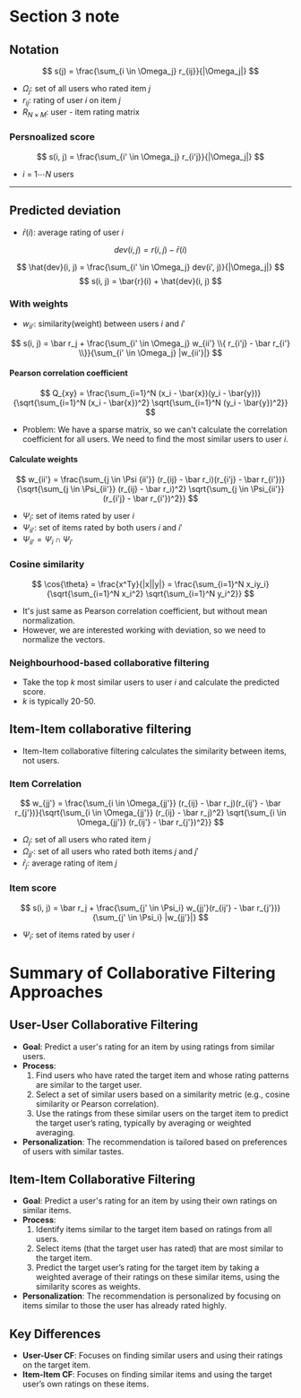 # Section 3 note

## Notation

<p align="center" style="display: none;">
    <img src="" width="0" />
</p>

$$ s(j) = \frac{\sum_{i \in \Omega_j} r_{ij}}{|\Omega_j|} $$

- $\Omega_j$: set of all users who rated item $j$
- $r_{ij}$: rating of user $i$ on item $j$
- $R_{N \times M}$: user - item rating matrix


### Persnoalized score

$$ s(i, j) = \frac{\sum_{i' \in \Omega_j} r_{i'j}}{|\Omega_j|} $$

- $i$ = $1 \cdots N$ users

------

## Predicted deviation
- $\bar{r}(i)$: average rating of user $i$

$$ dev(i, j) = r(i, j) - \bar{r}(i) $$

$$ \hat{dev}(i, j) = \frac{\sum_{i' \in \Omega_j} dev(i', j)}{|\Omega_j|} $$
$$ s(i, j) = \bar{r}(i) + \hat{dev}(i, j) $$

### With weights

- $w_{ii'}$: similarity(weight) between users $i$ and $i'$

$$ s(i, j) = \bar r_j + \frac{\sum_{i' \in \Omega_j} w_{ii'} \\{ r_{i'j} - \bar r_{i'} \\}}{\sum_{i' \in \Omega_j} |w_{ii'}|} $$

#### Pearson correlation coefficient

$$ Q_{xy} = \frac{\sum_{i=1}^N (x_i - \bar{x})(y_i - \bar{y})}{\sqrt{\sum_{i=1}^N (x_i - \bar{x})^2} \sqrt{\sum_{i=1}^N (y_i - \bar{y})^2}} $$

- Problem: We have a sparse matrix, so we can't calculate the correlation coefficient for all users. We need to find the most similar users to user $i$.

#### Calculate weights

$$ w_{ii'} = \frac{\sum_{j \in \Psi {ii'}} (r_{ij} - \bar r_i)(r_{i'j} - \bar r_{i'})}{\sqrt{\sum_{j \in \Psi_{ii'}} (r_{ij} - \bar r_i)^2} \sqrt{\sum_{j \in \Psi_{ii'}} (r_{i'j} - \bar r_{i'})^2}} $$

- $\Psi_{i}$: set of items rated by user $i$
- $\Psi_{ii'}$: set of items rated by both users $i$ and $i'$
- $\Psi_{ii'} = \Psi_{i} \cap \Psi_{i'}$


### Cosine similarity

$$ \cos{\theta} = \frac{x^Ty}{|x||y|} = \frac{\sum_{i=1}^N x_iy_i}{\sqrt{\sum_{i=1}^N x_i^2} \sqrt{\sum_{i=1}^N y_i^2}} $$

- It's just same as Pearson correlation coefficient, but without mean normalization.
- However, we are interested working with deviation, so we need to normalize the vectors.


### Neighbourhood-based collaborative filtering
- Take the top $k$ most similar users to user $i$ and calculate the predicted score.
- $k$ is typically 20-50.


## Item-Item collaborative filtering
- Item-Item collaborative filtering calculates the similarity between items, not users.

### Item Correlation

$$ w_{jj'} = \frac{\sum_{i \in \Omega_{jj'}} (r_{ij} - \bar r_j)(r_{ij'} - \bar r_{j'})}{\sqrt{\sum_{i \in \Omega_{jj'}} (r_{ij} - \bar r_j)^2} \sqrt{\sum_{i \in \Omega_{jj'}} (r_{ij'} - \bar r_{j'})^2}} $$

- $\Omega_j$: set of all users who rated item $j$
- $\Omega_{jj'}$: set of all users who rated both items $j$ and $j'$
- $\bar r_j$: average rating of item $j$


### Item score

$$ s(i, j) = \bar r_j + \frac{\sum_{j' \in \Psi_i} w_{jj'}(r_{ij'} - \bar r_{j'})}{\sum_{j' \in \Psi_i} |w_{jj'}|} $$

- $\Psi_i$: set of items rated by user $i$


# Summary of Collaborative Filtering Approaches

## User-User Collaborative Filtering
- **Goal**: Predict a user's rating for an item by using ratings from similar users.
- **Process**:
  1. Find users who have rated the target item and whose rating patterns are similar to the target user.
  2. Select a set of similar users based on a similarity metric (e.g., cosine similarity or Pearson correlation).
  3. Use the ratings from these similar users on the target item to predict the target user’s rating, typically by averaging or weighted averaging.
- **Personalization**: The recommendation is tailored based on preferences of users with similar tastes.

## Item-Item Collaborative Filtering
- **Goal**: Predict a user's rating for an item by using their own ratings on similar items.
- **Process**:
  1. Identify items similar to the target item based on ratings from all users.
  2. Select items (that the target user has rated) that are most similar to the target item.
  3. Predict the target user’s rating for the target item by taking a weighted average of their ratings on these similar items, using the similarity scores as weights.
- **Personalization**: The recommendation is personalized by focusing on items similar to those the user has already rated highly.

## Key Differences
- **User-User CF**: Focuses on finding similar users and using their ratings on the target item.
- **Item-Item CF**: Focuses on finding similar items and using the target user’s own ratings on these items.
